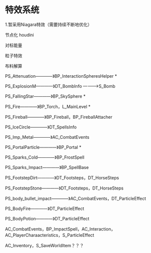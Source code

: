# 特效系统
1.暂采用Niagara特效（需要持续不断地优化）

节点化 houdini


对标能量

粒子特效

布料解算


PS_Attenuation————》BP_InteractionSpheresHelper *

PS_ExplosionM————》DT_BombInfo ————>S_Bomb

PS_FallingStar————》BP_SkySphere *

PS_Fire————》BP_Torch，L_MainLevel *

PS_Fireball————》BP_Fireball，BP_FireballAttacher

PS_IceCircle————》DT_SpellsInfo

PS_Imp_Metal————》AC_CombatEvents

PS_PortalParticle————》BP_Portal *

PS_Sparks_Cold————》BP_FrostSpell

PS_Sparks_Impact————》BP_SpellBase


PS_FootstepDirt————》DT_Footsteps，DT_HorseSteps

PS_FootstepStone————》DT_Footsteps，DT_HorseSteps

PS_body_bullet_impact————》AC_CombatEvents，DT_ParticleEffect

PS_BodyFire————》DT_ParticleEffect

PS_BodyPotion————》DT_ParticleEffect


AC_CombatEvents，BP_ImpactSpell，AC_Interaction，AC_PlayerCharaacteristics，S_ParticleEffect










AC_Inventory，S_SaveWorldItem？？？




